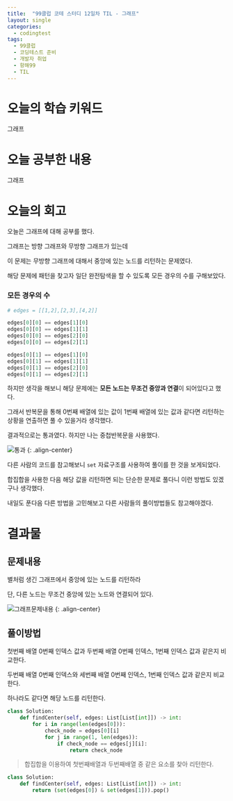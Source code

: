 ```yaml
---
title:  "99클럽 코테 스터디 12일차 TIL - 그래프"
layout: single
categories:
  - codingtest
tags:
  - 99클럽
  - 코딩테스트 준비
  - 개발자 취업
  - 항해99
  - TIL
---
```


# 오늘의 학습 키워드 
그래프

# 오늘 공부한 내용
그래프


# 오늘의 회고
오늘은 그래프에 대해 공부를 했다.

그래프는 방향 그래프와 무방향 그래프가 있는데

이 문제는 무방향 그래프에 대해서 중앙에 있는 노드를 리턴하는 문제였다.

해당 문제에 패턴을 찾고자 일단 완전탐색을 할 수 있도록 모든 경우의 수를 구해보았다.

### 모든 경우의 수
```python
# edges = [[1,2],[2,3],[4,2]]

edges[0][0] == edges[1][0]
edges[0][0] == edges[1][1]
edges[0][0] == edges[2][0]
edges[0][0] == edges[2][1]

edges[0][1] == edges[1][0]
edges[0][1] == edges[1][1]
edges[0][1] == edges[2][0]
edges[0][1] == edges[2][1]
```

하지만 생각을 해보니 해당 문제에는 **모든 노드는 무조건 중앙과 연결**이 되어있다고 했다.

그래서 반복문을 통해 0번째 배열에 있는 값이 1번째 배열에 있는 값과 같다면 리턴하는 상황을 연출하면 풀 수 있을거라 생각했다.

결과적으로는 통과였다. 하지만 나는 중첩반복문을 사용했다.

![통과](https://github.com/kimhyunso/kimhyunso.github.io/assets/87798982/b1691267-a4c5-4a1e-b125-9eec2b0acb33)
{: .align-center}

다른 사람의 코드를 참고해보니 `set` 자료구조를 사용하여 풀이를 한 것을 보게되었다.

합집합을 사용한 다음 해당 값을 리턴하면 되는 단순한 문제로 풀다니 이런 방법도 있겠구나 생각했다.

내일도 푼다음 다른 방법을 고민해보고 다른 사람들의 풀이방법들도 참고해야겠다.

# 결과물
## 문제내용

별처럼 생긴 그래프에서 중앙에 있는 노드를 리턴하라

단, 다른 노드는 무조건 중앙에 있는 노드와 연결되어 있다.


![그래프문제내용](https://github.com/kimhyunso/kimhyunso.github.io/assets/87798982/101ab21d-30cc-4952-9d5a-cfcbd9166bb7)
{: .align-center}


## 풀이방법

첫번째 배열 0번째 인덱스 값과 두번째 배열 0번째 인덱스, 1번째 인덱스 값과 같은지 비교한다.

두번째 배열 0번째 인덱스와 세번째 배열 0번째 인덱스, 1번째 인덱스 값과 같은지 비교한다.

하나라도 같다면 해당 노드를 리턴한다.

```python
class Solution:
    def findCenter(self, edges: List[List[int]]) -> int:        
        for i in range(len(edges[0])):
            check_node = edges[0][i]
            for j in range(1, len(edges)):
                if check_node == edges[j][i]:
                    return check_node


```

> 합집합을 이용하여 첫번째배열과 두번째배열 중 같은 요소를 찾아 리턴한다.

```python
class Solution:
    def findCenter(self, edges: List[List[int]]) -> int:
        return (set(edges[0]) & set(edges[1])).pop()
```










